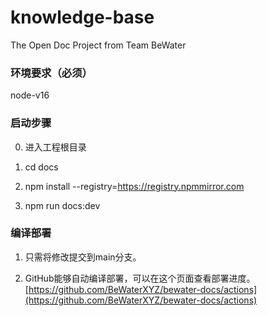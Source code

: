 # knowledge-base

The Open Doc Project from Team BeWater

### 环境要求（必须）

node-v16

### 启动步骤

0. 进入工程根目录

1. cd docs

2. npm install --registry=https://registry.npmmirror.com

3. npm run docs:dev

### 编译部署

1. 只需将修改提交到main分支。

2. GitHub能够自动编译部署，可以在这个页面查看部署进度。[https://github.com/BeWaterXYZ/bewater-docs/actions](https://github.com/BeWaterXYZ/bewater-docs/actions)
